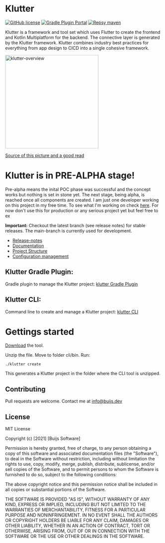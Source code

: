 # Klutter
[![GitHub license](https://img.shields.io/github/license/buijs-dev/klutter)](#License)
[![Gradle Plugin Portal](https://img.shields.io/gradle-plugin-portal/v/dev.buijs.klutter.gradle?color=blueviolet)](https://plugins.gradle.org/plugin/dev.buijs.klutter.gradle)
[![Repsy maven](https://img.shields.io/badge/maven-2022--pre--alpha--5-blue)](https://repsy.io/mvn/buijs-dev/klutter/dev/buijs/klutter/)

Klutter is a framework and tool set which uses Flutter to create the frontend
and Kotlin Multiplatform for the backend. The connective layer is generated
by the Klutter framework. Klutter combines industry best practices
for everything from app design to CICD into a single cohesive framework.

<img src="https://raw.githubusercontent.com/buijs-dev/klutter/main/docs/klutter.png" alt="klutter-overview" width="300"/>

[Source of this picture and a good read](https://littlegnal.github.io/2019-07-09/kmpp_flutter_en)


# Klutter is in PRE-ALPHA stage!
Pre-alpha means the inital POC phase was successful and the concept works but nothing is set in stone yet. 
The next stage, being alpha, is reached once all components are created. I am just one developer working
on this project in my free time. To see what I'm working on check [here](https://github.com/users/buijs-dev/projects/1).
For now don't use this for production or any serious project yet but feel free to ex

<b>Important:</b> Checkout the latest branch (see release notes) for stable releases. 
The main-branch is currently used for development.

- [Release-notes](Release-notes.md)
- [Documentation](https://buijs-dev.github.io/klutter/)
- [Project Structure](docs/doc_project_structure.md)
- [Configuration management](docs/doc_configuration_management.md)

## Klutter Gradle Plugin:
Gradle plugin to manage the Klutter project: [klutter Gradle Plugin](https://github.com/buijs-dev/klutter-gradle)

## Klutter CLI:
Command line to create and manage a Klutter project: [klutter CLI](https://github.com/buijs-dev/klutter-cli)

# Gettings started

[Download](https://www.dropbox.com/s/zc1ctg5tdcvu177/klutter-cli-pre-alpha-5.zip) the tool.

Unzip the file. Move to folder cli/bin. Run:

```shell
./klutter create
```

This generates a Klutter project in the folder where the CLI tool is unzipped.

## Contributing
Pull requests are welcome. Contact me at info@buijs.dev

## License
MIT License

Copyright (c) [2021] [Buijs Software]

Permission is hereby granted, free of charge, to any person obtaining a copy
of this software and associated documentation files (the "Software"), to deal
in the Software without restriction, including without limitation the rights
to use, copy, modify, merge, publish, distribute, sublicense, and/or sell
copies of the Software, and to permit persons to whom the Software is
furnished to do so, subject to the following conditions:

The above copyright notice and this permission notice shall be included in all
copies or substantial portions of the Software.

THE SOFTWARE IS PROVIDED "AS IS", WITHOUT WARRANTY OF ANY KIND, EXPRESS OR
IMPLIED, INCLUDING BUT NOT LIMITED TO THE WARRANTIES OF MERCHANTABILITY,
FITNESS FOR A PARTICULAR PURPOSE AND NONINFRINGEMENT. IN NO EVENT SHALL THE
AUTHORS OR COPYRIGHT HOLDERS BE LIABLE FOR ANY CLAIM, DAMAGES OR OTHER
LIABILITY, WHETHER IN AN ACTION OF CONTRACT, TORT OR OTHERWISE, ARISING FROM,
OUT OF OR IN CONNECTION WITH THE SOFTWARE OR THE USE OR OTHER DEALINGS IN THE
SOFTWARE.
